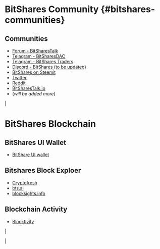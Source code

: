 # BitShares Community {#bitshares-communities}

## Communities

-   [Forum - BitSharesTalk](https://bitsharestalk.org/)
-   [Telagram - BitSharesDAC](https://t.me/BitSharesDAC)
-   [Telagram - BitShares Traders](https://t.me/BitShares_Traders)
-   [Discord - BitShares (to be updated)]()
-   [BitShares on Steemit](https://steemit.com/trending/bitshares)
-   [Twitter](https://twitter.com/bitshares)
-   [Reddit](https://www.reddit.com/r/BitShares/)
-   [BitSharesTalk.io](https://bitsharestalk.io/forums)
-   (*will be added more*)

| 

# BitShares Blockchain

## BitShares UI Wallet

-   [BitShare UI wallet](https://wallet.bitshares.org)

## Bitshares Block Exploer

-   [Cryptofresh](https://www.cryptofresh.com/)
-   [bts.ai](https://bts.ai/)
-   [blocksights.info](https://blocksights.info/)

## Blockchain Activity

-   [Blocktivity](http://blocktivity.info/)

| 

| 
